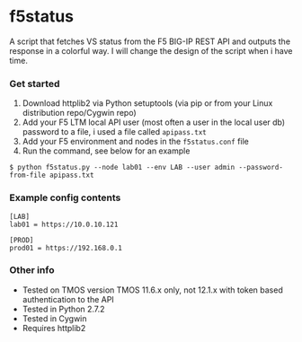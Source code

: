 # f5status
A script that fetches VS status from the F5 BIG-IP REST API and outputs the response in a colorful way. I will change the design of the script when i have time.

### Get started
1. Download httplib2 via Python setuptools (via pip or from your Linux distribution repo/Cygwin repo)
2. Add your F5 LTM local API user (most often a user in the local user db) password to a file, i used a file called `apipass.txt`
3. Add your F5 environment and nodes in the `f5status.conf` file
3. Run the command, see below for an example

`$ python f5status.py --node lab01 --env LAB --user admin --password-from-file apipass.txt`

### Example config contents
```
[LAB]
lab01 = https://10.0.10.121

[PROD]
prod01 = https://192.168.0.1
```

### Other info
* Tested on TMOS version TMOS 11.6.x only, not 12.1.x with token based authentication to the API
* Tested in Python 2.7.2
* Tested in Cygwin
* Requires httplib2
